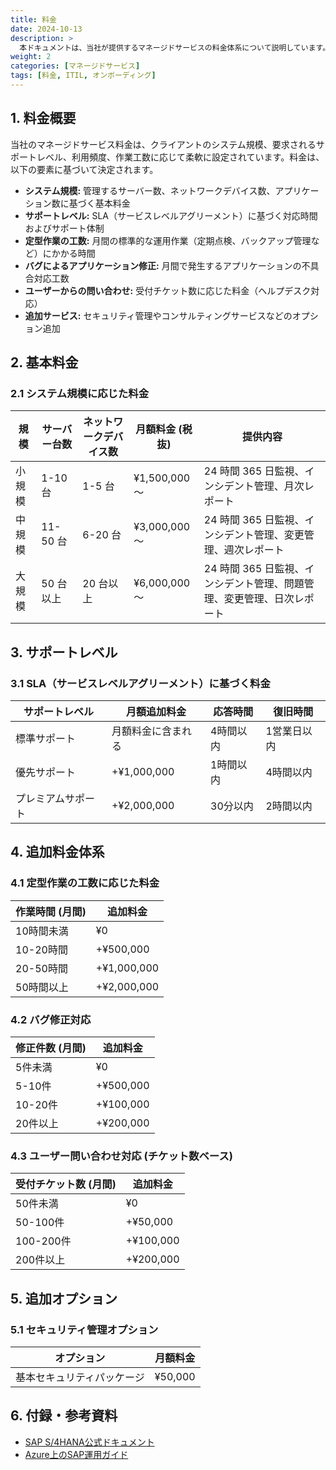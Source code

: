 ```yaml
---
title: 料金
date: 2024-10-13
description: >
  本ドキュメントは、当社が提供するマネージドサービスの料金体系について説明しています。各サービスの価格詳細と、それに含まれるサポート内容を記載しています。
weight: 2
categories: [マネージドサービス]
tags: [料金, ITIL, オンボーディング]
---
```


## 1. 料金概要

当社のマネージドサービス料金は、クライアントのシステム規模、要求されるサポートレベル、利用頻度、作業工数に応じて柔軟に設定されています。料金は、以下の要素に基づいて決定されます。

- **システム規模:** 管理するサーバー数、ネットワークデバイス数、アプリケーション数に基づく基本料金
- **サポートレベル:** SLA（サービスレベルアグリーメント）に基づく対応時間およびサポート体制
- **定型作業の工数:** 月間の標準的な運用作業（定期点検、バックアップ管理など）にかかる時間
- **バグによるアプリケーション修正:** 月間で発生するアプリケーションの不具合対応工数
- **ユーザーからの問い合わせ:** 受付チケット数に応じた料金（ヘルプデスク対応）
- **追加サービス:** セキュリティ管理やコンサルティングサービスなどのオプション追加

## 2. 基本料金

### 2.1 システム規模に応じた料金

| 規模 | サーバー台数 | ネットワークデバイス数 | 月額料金 (税抜) | 提供内容 |
|------------|--------------|------------------|--------------|--------------------------------|
| 小規模 | 1-10 台 | 1-5 台 | ¥1,500,000 ～ | 24 時間 365 日監視、インシデント管理、月次レポート |
| 中規模 | 11-50 台 | 6-20 台 | ¥3,000,000 ～ | 24 時間 365 日監視、インシデント管理、変更管理、週次レポート |
| 大規模 | 50 台以上 | 20 台以上 | ¥6,000,000 ～ | 24 時間 365 日監視、インシデント管理、問題管理、変更管理、日次レポート |

## 3. サポートレベル

### 3.1 SLA（サービスレベルアグリーメント）に基づく料金

| サポートレベル | 月額追加料金 | 応答時間 | 復旧時間 |
|----------------|------------|----------|----------|
| 標準サポート | 月額料金に含まれる | 4時間以内 | 1営業日以内 |
| 優先サポート | +¥1,000,000 | 1時間以内 | 4時間以内 |
| プレミアムサポート | +¥2,000,000 | 30分以内 | 2時間以内 |

## 4. 追加料金体系

### 4.1 定型作業の工数に応じた料金

| 作業時間 (月間) | 追加料金 |
|----------------|----------|
| 10時間未満 | ¥0 |
| 10-20時間 | +¥500,000 |
| 20-50時間 | +¥1,000,000 |
| 50時間以上 | +¥2,000,000 |

### 4.2 バグ修正対応

| 修正件数 (月間) | 追加料金 |
|----------------|----------|
| 5件未満 | ¥0 |
| 5-10件 | +¥500,000 |
| 10-20件 | +¥100,000 |
| 20件以上 | +¥200,000 |

### 4.3 ユーザー問い合わせ対応 (チケット数ベース)

| 受付チケット数 (月間) | 追加料金 |
|----------------|----------|
| 50件未満 | ¥0 |
| 50-100件 | +¥50,000 |
| 100-200件 | +¥100,000 |
| 200件以上 | +¥200,000 |

## 5. 追加オプション

### 5.1 セキュリティ管理オプション

| オプション | 月額料金 |
|------------|------------|
| 基本セキュリティパッケージ | ¥50,000 |

## 6. 付録・参考資料

- [SAP S/4HANA公式ドキュメント](https://help.sap.com/viewer/product/SAP_S4HANA)
- [Azure上のSAP運用ガイド](https://learn.microsoft.com/en-us/azure/sap/)

